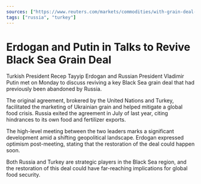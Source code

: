 ```yaml
---
sources: ["https://www.reuters.com/markets/commodities/with-grain-deal-focus-putin-meet-erdogan-russia-2023-09-04/", "https://www.cnn.com/2023/09/04/middleeast/erdogan-putin-meeting-sochi-mime-intl/index.html"]
tags: ["russia", "turkey"]
---
```


# Erdogan and Putin in Talks to Revive Black Sea Grain Deal

Turkish President Recep Tayyip Erdogan and Russian President Vladimir Putin met on Monday to discuss reviving a key Black Sea grain deal that had previously been abandoned by Russia.

The original agreement, brokered by the United Nations and Turkey, facilitated the marketing of Ukrainian grain and helped mitigate a global food crisis. Russia exited the agreement in July of last year, citing hindrances to its own food and fertilizer exports.

The high-level meeting between the two leaders marks a significant development amid a shifting geopolitical landscape. Erdogan expressed optimism post-meeting, stating that the restoration of the deal could happen soon.

Both Russia and Turkey are strategic players in the Black Sea region, and the restoration of this deal could have far-reaching implications for global food security.
